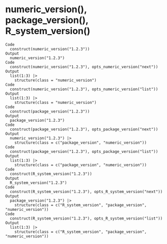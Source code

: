 # numeric_version(), package_version(), R_system_version()

    Code
      construct(numeric_version("1.2.3"))
    Output
      numeric_version("1.2.3")
    Code
      construct(numeric_version("1.2.3"), opts_numeric_version("next"))
    Output
      list(1:3) |>
        structure(class = "numeric_version")
    Code
      construct(numeric_version("1.2.3"), opts_numeric_version("list"))
    Output
      list(1:3) |>
        structure(class = "numeric_version")
    Code
      construct(package_version("1.2.3"))
    Output
      package_version("1.2.3")
    Code
      construct(package_version("1.2.3"), opts_package_version("next"))
    Output
      numeric_version("1.2.3") |>
        structure(class = c("package_version", "numeric_version"))
    Code
      construct(package_version("1.2.3"), opts_package_version("list"))
    Output
      list(1:3) |>
        structure(class = c("package_version", "numeric_version"))
    Code
      construct(R_system_version("1.2.3"))
    Output
      R_system_version("1.2.3")
    Code
      construct(R_system_version("1.2.3"), opts_R_system_version("next"))
    Output
      package_version("1.2.3") |>
        structure(class = c("R_system_version", "package_version", "numeric_version"))
    Code
      construct(R_system_version("1.2.3"), opts_R_system_version("list"))
    Output
      list(1:3) |>
        structure(class = c("R_system_version", "package_version", "numeric_version"))

